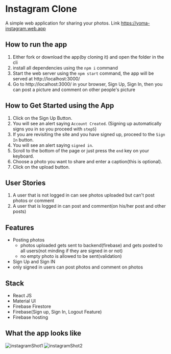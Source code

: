 # Instagram Clone 
A simple web application for sharing your photos.
Link https://yoma-instagram.web.app

## How to run the app
1. Either fork or download the app(by cloning it) and open the folder in the cli
2. install all dependencies using the `npm i` command
3. Start the web server using the `npm start` command, the app will be served at http://localhost:3000/
4. Go to http://localhost:3000/ in your browser, Sign Up, Sign In, then you can post a picture and comment on other people's picture

## How to Get Started using the App
1. Click on the Sign Up Button.
2. You will see an alert saying `Account Created`. (Signing up automatically signs you in so you proceed with `step5`)
3. If you are revisiting the site and you have signed up, proceed to the `Sign In` button.
4. You will see an alert saying `signed in`.
5. Scroll to the bottom of the page or just press the `end` key on your keyboard.
6. Choose a photo you want to share and enter a caption(this is optional).
7. Click on the upload button.

## User Stories
1. A user that is not logged in can see photos uploaded but can't post photos or comment
2. A user that is logged in can post and comment(on his/her post and other posts)

## Features
- Posting photos
  - photos uploaded gets sent to backend(firebase) and gets posted to all users(not minding if they are signed in or not)
  - no empty photo is allowed to be sent(validation)
 - Sign Up and Sign IN
  - only signed in users can post photos and comment on photos
 
## Stack
- React JS
- Material UI
- Firebase Firestore
- Firebase(Sign up, Sign In, Logout Feature)
- Firebase hosting

## What the app looks like
![instagramShot1](https://user-images.githubusercontent.com/47899828/138361951-5a7d3230-27b9-4881-af95-ead1e0cef7af.png)
![instagramShot2](https://user-images.githubusercontent.com/47899828/138362017-2c73d5c7-d82a-48db-bd0a-babe3ba7d014.png)


